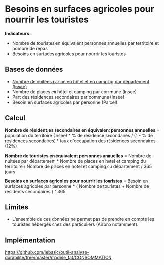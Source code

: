 # Besoins en surfaces agricoles pour nourrir les touristes

**Indicateurs :**
- Nombre de touristes en équivalent personnes annuelles par territoire et nombre de repas
- Besoins en surfaces agricoles pour nourrir les touristes

## Bases de données
- [Nombre de nuitées par an en hôtel et en camping par département (Insee)](https://outil-sources-interne.basic.coop/#/publication/367/insee-tourisme)
- Nombre de places en hôtel et camping par commune (Insee)
- Part des résidences secondaires par commune (Insee)
- Besoin en surfaces agricoles par personne (Parcel)


## Calcul
**Nombre de résident.es secondaires en équivalent personnes annuelles** = population du territoire (Insee) * % de résidence secondaires / (1 - % de résidences secondaires) * taux d'occupation des résidences secondaires (12%)

**Nombre de touristes en équivalent personnes annuelles** = Nombre de nuitées par département * Nombre de places en hotel et camping du territoire / Nombre de places en hotel et camping du département / 365 jours

**Besoins en surfaces agricoles pour nourrir les touristes** = Besoin en surfaces agricoles par personne * ( Nombre de touristes + Nombre de résidents secondaires ) * 365



## Limites
- L’ensemble de ces données ne permet pas de prendre en compte les touristes hébergés chez des particuliers (Airbnb notamment). 


## Implémentation

https://github.com/lebasic/outil-analyse-durabilite/tree/master/modele_tat/CONSOMMATION